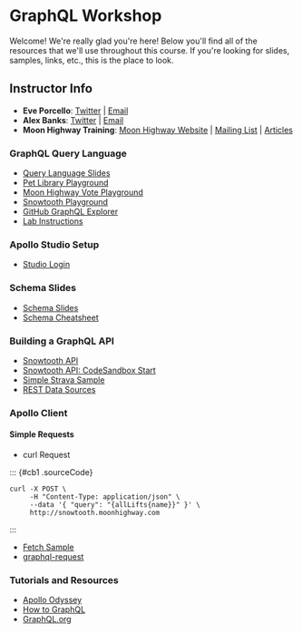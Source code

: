 # GraphQL Workshop

Welcome! We're really glad you're here! Below you'll find all of the
resources that we'll use throughout this course. If you're looking for
slides, samples, links, etc., this is the place to look.

## Instructor Info

- **Eve Porcello**: [Twitter](https://twitter.com/eveporcello) \|
  [Email](mailto:eve@moonhighway.com)
- **Alex Banks**: [Twitter](https://twitter.com/moontahoe) \|
  [Email](mailto:alex@moonhighway.com)
- **Moon Highway Training**: [Moon Highway
  Website](https://www.moonhighway.com) \| [Mailing
  List](http://bit.ly/moonhighway) \|
  [Articles](https://www.moonhighway.com/articles)

### GraphQL Query Language

- [Query Language
  Slides](https://slides.com/moonhighway/graphql-intro/)
- [Pet Library Playground](https://pet-library.moonhighway.com)
- [Moon Highway Vote Playground](http://vote.moonhighway.com)
- [Snowtooth Playground](https://snowtooth.moonhighway.com)
- [GitHub GraphQL Explorer](https://developer.github.com/v4/explorer/)
- [Lab
  Instructions](https://slides.com/moonhighway/snowtooth-query-lab/)

### Apollo Studio Setup

- [Studio Login](https://studio.apollographql.com)

### Schema Slides

- [Schema
  Slides](https://slides.com/moonhighway/schema-definition-language)
- [Schema
  Cheatsheet](https://raw.githubusercontent.com/sogko/graphql-shorthand-notation-cheat-sheet/master/graphql-shorthand-notation-cheat-sheet.png)

### Building a GraphQL API

- [Snowtooth API](https://github.com/graphqlworkshop/snowtooth-api)
- [Snowtooth API: CodeSandbox
  Start](https://codesandbox.io/s/loving-turing-ri7pn)
- [Simple Strava
  Sample](https://github.com/eveporcello/simple-strava-sample/blob/master/index.js)
- [REST Data
  Sources](https://github.com/MoonHighway/countries-datasources)

### Apollo Client

#### Simple Requests

- curl Request

::: {#cb1 .sourceCode}

```{.sourceCode .sh}
curl -X POST \
     -H "Content-Type: application/json" \
     --data '{ "query": "{allLifts{name}}" }' \
     http://snowtooth.moonhighway.com
```

:::

- [Fetch Sample](https://codesandbox.io/s/n3jro0o4n0)
- [graphql-request](https://codesandbox.io/s/4qzq5z2vz0)

### Tutorials and Resources

- [Apollo Odyssey](https://odyssey.apollographql.com/)
- [How to GraphQL](https://howtographql.com)
- [GraphQL.org](https://graphql.org)
